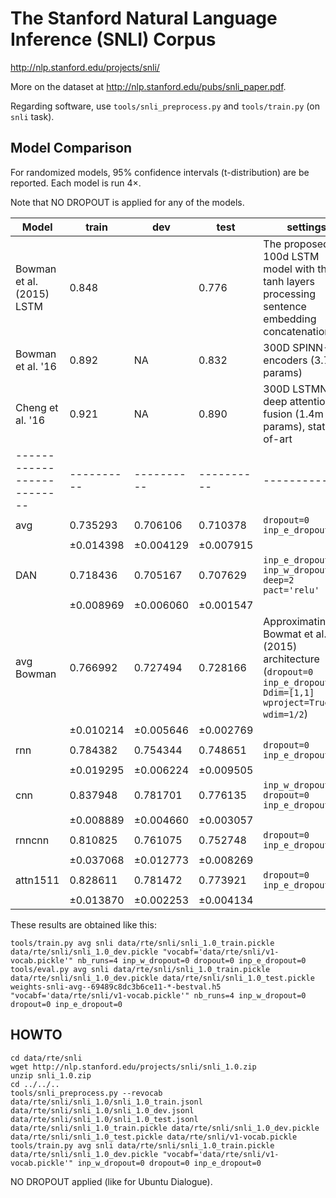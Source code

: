 The Stanford Natural Language Inference (SNLI) Corpus
=====================================================

http://nlp.stanford.edu/projects/snli/

More on the dataset at http://nlp.stanford.edu/pubs/snli_paper.pdf.

Regarding software, use ``tools/snli_preprocess.py`` and ``tools/train.py``
(on ``snli`` task).

Model Comparison
----------------

For randomized models, 95% confidence intervals (t-distribution) are be reported.
Each model is run 4×.

Note that NO DROPOUT is applied for any of the models.

| Model                    | train    | dev      | test  | settings
|--------------------------|----------|----------|----------|----------
| Bowman et al.(2015) LSTM | 0.848    |          | 0.776    | The proposed 100d LSTM model with three tanh layers processing sentence embedding concatenation
| Bowman et al. '16        | 0.892    |   NA     | 0.832    | 300D SPINN-NP encoders (3.7m params)
| Cheng et al. '16         | 0.921    |   NA     | 0.890    | 300D LSTMN with deep attention fusion (1.4m params), state-of-art
|--------------------------|----------|----------|----------|----------
| avg                      | 0.735293 | 0.706106 | 0.710378 | ``dropout=0`` ``inp_e_dropout=0``
|                          |±0.014398 |±0.004129 |±0.007915 |
| DAN                      | 0.718436 | 0.705167 | 0.707629 | ``inp_e_dropout=0`` ``inp_w_dropout=1/3`` ``deep=2`` ``pact='relu'``
|                          |±0.008969 |±0.006060 |±0.001547 |
| avg Bowman               | 0.766992 | 0.727494 | 0.728166 | Approximating Bowmat et al. (2015) architecture (``dropout=0`` ``inp_e_dropout=0`` ``Ddim=[1,1]`` ``wproject=True`` ``wdim=1/2``)
|                          |±0.010214 |±0.005646 |±0.002769 |
| rnn                      | 0.784382 | 0.754344 | 0.748651 | ``dropout=0`` ``inp_e_dropout=0``
|                          |±0.019295 |±0.006224 |±0.009505 |
| cnn                      | 0.837948 | 0.781701 | 0.776135 | ``inp_w_dropout=0`` ``dropout=0`` ``inp_e_dropout=0``
|                          |±0.008889 |±0.004660 |±0.003057 |
| rnncnn                   | 0.810825 | 0.761075 | 0.752748 | ``dropout=0`` ``inp_e_dropout=0``
|                          |±0.037068 |±0.012773 |±0.008269 |
| attn1511                 | 0.828611 | 0.781472 | 0.773921 | ``dropout=0`` ``inp_e_dropout=0``
|                          |±0.013870 |±0.002253 |±0.004134 |

These results are obtained like this:

	tools/train.py avg snli data/rte/snli/snli_1.0_train.pickle data/rte/snli/snli_1.0_dev.pickle "vocabf='data/rte/snli/v1-vocab.pickle'" nb_runs=4 inp_w_dropout=0 dropout=0 inp_e_dropout=0
	tools/eval.py avg snli data/rte/snli/snli_1.0_train.pickle data/rte/snli/snli_1.0_dev.pickle data/rte/snli/snli_1.0_test.pickle weights-snli-avg--69489c8dc3b6ce11-*-bestval.h5 "vocabf='data/rte/snli/v1-vocab.pickle'" nb_runs=4 inp_w_dropout=0 dropout=0 inp_e_dropout=0

HOWTO
-----

	cd data/rte/snli
	wget http://nlp.stanford.edu/projects/snli/snli_1.0.zip
	unzip snli_1.0.zip
	cd ../../..
	tools/snli_preprocess.py --revocab data/rte/snli/snli_1.0/snli_1.0_train.jsonl data/rte/snli/snli_1.0/snli_1.0_dev.jsonl data/rte/snli/snli_1.0/snli_1.0_test.jsonl data/rte/snli/snli_1.0_train.pickle data/rte/snli/snli_1.0_dev.pickle data/rte/snli/snli_1.0_test.pickle data/rte/snli/v1-vocab.pickle
	tools/train.py avg snli data/rte/snli/snli_1.0_train.pickle data/rte/snli/snli_1.0_dev.pickle "vocabf='data/rte/snli/v1-vocab.pickle'" inp_w_dropout=0 dropout=0 inp_e_dropout=0

NO DROPOUT applied (like for Ubuntu Dialogue).
